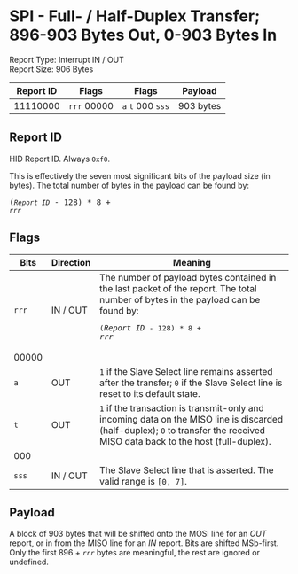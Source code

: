 
# SPI - Full- / Half-Duplex Transfer; 896-903 Bytes Out, 0-903 Bytes In
Report Type: Interrupt IN / OUT<br />
Report Size: 906 Bytes

| Report ID | Flags | Flags | Payload |
|-----------|-------|-------|---------|
| 11110000 | `rrr`&nbsp;00000 | `a`&nbsp;`t`&nbsp;000&nbsp;`sss` | 903 bytes |

## Report ID
HID Report ID.  Always `0xf0`.

This is effectively the seven most significant bits of the payload size (in bytes).  The total number of bytes in the payload can be found by: <pre>(*`Report ID`* - 128) * 8 + *`rrr`*</pre>

## Flags

| Bits  | Direction | Meaning |
|-------|-----------|---------|
| `rrr` | IN / OUT  | The number of payload bytes contained in the last packet of the report.  The total number of bytes in the payload can be found by: <pre>(*`Report ID`* - 128) * 8 + *`rrr`*</pre> |
| 00000 |          |                                                                       |
| `a`   | OUT      | `1` if the Slave Select line remains asserted after the transfer; `0` if the Slave Select line is reset to its default state. |
| `t`   | OUT      | `1` if the transaction is transmit-only and incoming data on the MISO line is discarded (half-duplex); `0` to transfer the received MISO data back to the host (full-duplex). |
| 000   |          |                                                                       |
| `sss` | IN / OUT | The Slave Select line that is asserted.  The valid range is `[0, 7]`. |

## Payload
A block of 903 bytes that will be shifted onto the MOSI line for an *OUT* report, or in from the MISO line for an *IN* report.  Bits are shifted MSb-first.  Only the first 896 + *`rrr`* bytes are meaningful, the rest are ignored or undefined.
